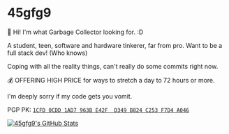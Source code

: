 # 45gfg9

:wave: Hi! I'm what Garbage Collector looking for. :D

A student, teen, software and hardware tinkerer, far from pro.
Want to be a full stack dev! (Who knows)

Coping with all the reality things, can't really do some commits right now.

:moneybag: OFFERING HIGH PRICE for ways to stretch a day to 72 hours or more.

I'm deeply sorry if my code gets you vomit.

PGP PK: [`1CFD 0CDD 1AD7 963B E42F  D349 B824 C253 F7D4 A046`](https://45gfg9.net/static/pgp-pubkey.asc)

[![45gfg9's GitHub Stats](https://github-readme-stats.vercel.app/api?username=45gfg9&include_all_commits=true&show_icons=true&theme=transparent&number_format=long)](https://github.com/anuraghazra/github-readme-stats)
